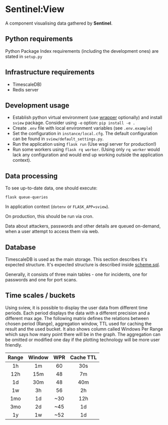 # Sentinel:View

A component visualising data gathered by **Sentinel**.

## Python requirements

Python Package Index requirements (including the development ones) are stated in
`setup.py`

## Infrastructure requirements

- TimescaleDB)
- Redis server


## Development usage

- Establish python virtual environment (use
  [wrapper](https://virtualenvwrapper.readthedocs.io/en/latest/) optionally)
  and install `sview` package. Consider using `-e` option: `pip install -e .`
- Create `.env` file with local environment variables (see `.env.example`)
- Set the configuration in `instance/local.cfg`. The default configuration
  can be found in `sview/default_settings.py`.
- Run the application using `flask run` (Use wsgi server for production!)
- Run some workers using `flask rq worker`. (Using only `rq worker` would lack
  any configuration and would end up working outside the application context).


## Data processing

To see up-to-date data, one should execute:

```
flask queue-queries
```

In application context (`dotenv` or `FLASK_APP=sview`).

On production, this should be run via cron.


Data about attackers, passwords and other details are queued on-demand, when a
user attempt to access them via web.

## Database

TimescaleDB is used as the main storage. This section describes it's expected
structure. It's expected structure is described inside
[scheme.sql](sview/scheme.sql).

Generally, it consists of three main tables - one for incidents, one for
passwords and one for port scans.

## Time scales / buckets

Using sview, it is possible to display the user data from different time periods.
Each period displays the data with a different precision and a different max age.
The following matrix defines the relations between chosen period (Range),
aggregation window, TTL used for caching the result and the used bucket. It also
shows column called Windows Per Range which says how many point there will be in
the graph. The aggregation can be omitted or modified one day if the plotting
technology will be more user friendly.

| Range | Window | WPR   | Cache TTL |
| :---: | :---:  | :---: | :--:      |
| 1h    | 1m     | 60    | 30s       |
| 12h   | 15m    | 48    | 7m        |
| 1d    | 30m    | 48    | 40m       |
| 1w    | 3h     | 56    | 2h        |
| 1mo   | 1d     | ~30   | 12h       |
| 3mo   | 2d     | ~45   | 1d        |
| 1y    | 1w     | ~52   | 1d        |
